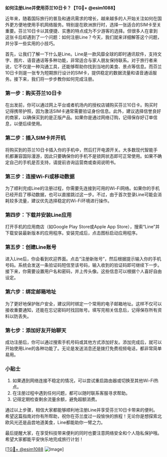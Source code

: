 **如何注册Line并使用芬兰10日卡？【TG💪+ @esim1088】**

近年来，随着国际旅行的普及和通讯需求的增长，越来越多的人开始关注如何在国外更方便地使用手机网络服务。特别是在欧洲旅行时，选择一张适合的SIM卡至关重要。芬兰10日卡以其便捷、实惠的特点成为不少游客的选择。但很多人在拿到这张卡后却遇到了一个问题：如何注册Line？今天，我们就来详细解答这个问题，并分享一些实用的小技巧。

首先，让我们了解一下什么是Line。Line是一款风靡全球的即时通讯软件，支持文字、图片、语音通话等多种功能，非常适合与家人朋友保持联系。对于旅行者来说，它不仅是一种沟通工具，还能够帮助你找到当地的美食、景点等信息。而芬兰10日卡则是一张专为短期旅行设计的SIM卡，提供稳定的数据流量和语音通话服务。接下来，我们将一步步教你如何完成注册。

### 第一步：购买芬兰10日卡

在出发前，你可以通过网上平台或者机场内的授权店铺购买芬兰10日卡。购买时记得携带护照，因为激活SIM卡通常需要验证身份信息。此外，建议选择信誉良好的商家，以确保买到的是正版产品。如果你是通过网络订购，记得保存好订单信息，以便后续使用。

### 第二步：插入SIM卡并开机

将购买到的芬兰10日卡插入你的手机中，然后打开电源开关。大多数现代智能手机都兼容国际漫游，因此只要确保你的手机不是锁网状态即可正常使用。如果不确定自己的手机是否支持，请提前咨询运营商或查阅说明书。

### 第三步：连接Wi-Fi或移动数据

为了顺利完成Line的注册过程，你需要先连接到可用的Wi-Fi网络。如果你的手机已经开启了移动数据，也可以直接跳过这一步。不过，由于首次登录Line可能会消耗较多流量，建议优先选择稳定的Wi-Fi环境进行操作。

### 第四步：下载并安装Line应用

打开手机的应用商店（如Google Play Store或Apple App Store），搜索“Line”并下载安装最新版本的应用程序。安装完成后，点击图标启动应用程序。

### 第五步：创建Line账号

进入Line后，你会看到欢迎界面。点击“注册新账号”，然后根据提示输入你的手机号码。系统会发送一条验证码短信至该号码，输入收到的验证码即可继续下一步。接下来，你需要设置用户名和密码，并上传头像。这些信息可以根据个人喜好自由设定。

### 第六步：绑定邮箱地址

为了更好地保护账户安全，建议同时绑定一个常用的电子邮箱地址。这样不仅可以接收重要通知，还能在忘记密码时找回账号。填写完相关信息后，记得保存所有资料以防丢失。

### 第七步：添加好友开始聊天

成功注册后，你可以通过搜索手机号码或其他方式添加好友。添加完成后，就可以开始使用Line的各种功能了。无论是发送消息还是拨打免费视频电话，都非常简单易用。

### 小贴士

1. 如果遇到网络连接不稳定的情况，可以尝试重启路由器或切换至其他Wi-Fi热点。
2. 在注册过程中遇到任何问题，都可以随时联系客服寻求帮助。
3. 记得定期检查剩余流量余额，避免超额消费。

通过以上步骤，相信大家都能够顺利地注册Line并享受芬兰10日卡带来的便利。希望这篇指南对你有所帮助，祝你在芬兰度过一段愉快的旅程！无论你是想探索北欧风光还是品尝地道美食，Line都能助你一臂之力。

最后提醒大家，在享受科技带来便利的同时也要注意网络安全和个人隐私保护哦。希望大家都能平安快乐地完成旅行计划！

[[TG💪+ @esim1088](https://t.me/s/esim1088) ![Image](https://i.postimg.cc/4NQfJmqS/Snipaste-2025-05-13-00-14-12.png)]